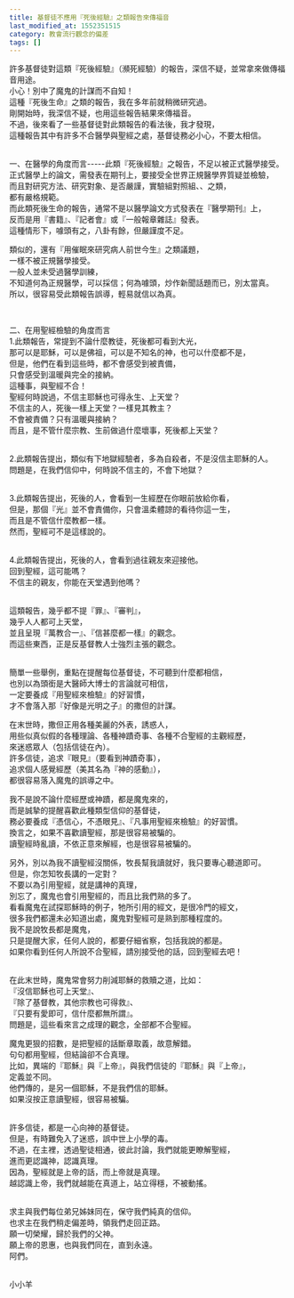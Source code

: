 ```yaml
---
title: 基督徒不應用『死後經驗』之類報告來傳福音
last_modified_at: 1552351515
category: 教會流行觀念的偏差
tags: []
---
```


<p>許多基督徒對這類『死後經驗』（瀕死經驗）的報告，深信不疑，並常拿來做傳福音用途。<br>
小心！別中了魔鬼的計謀而不自知！<br>
這種『死後生命』之類的報告，我在多年前就稍微研究過。<br>
剛開始時，我深信不疑，也用這些報告結果來傳福音。<br>
不過，後來看了一些基督徒對此類報告的看法後，我才發現，<br>
這種報告其中有許多不合醫學與聖經之處，基督徒務必小心，不要太相信。</p>

<p><br>
一、在醫學的角度而言-----此類『死後經驗』之報告，不足以被正式醫學接受。<br>
正式醫學上的論文，需發表在期刊上，要接受全世界正規醫學界質疑並檢驗，<br>
而且對研究方法、研究對象、是否嚴謹，實驗組對照組、、之類，<br>
都有嚴格規範。<br>
而此類死後生命的報告，通常不是以醫學論文方式發表在『醫學期刊』上，<br>
反而是用『書籍』、『記者會』或『一般報章雜誌』發表。<br>
這種情形下，噱頭有之，八卦有餘，但嚴謹度不足。</p>

<p>類似的，還有『用催眠來研究病人前世今生』之類議題，<br>
一樣不被正規醫學接受。<br>
一般人並未受過醫學訓練，<br>
不知道何為正規醫學，可以採信；何為噱頭，炒作新聞話題而已，別太當真。<br>
所以，很容易受此類報告誤導，輕易就信以為真。</p>

<p>&nbsp;</p>

<p>二、在用聖經檢驗的角度而言<br>
1.此類報告，常提到不論什麼教徒，死後都可看到大光，<br>
那可以是耶穌，可以是佛祖，可以是不知名的神，也可以什麼都不是，<br>
但是，他們在看到這些時，都不會感受到被責備，<br>
只會感受到溫暖與完全的接納。<br>
這種事，與聖經不合！<br>
聖經何時說過，不信主耶穌也可得永生、上天堂？<br>
不信主的人，死後一樣上天堂？一樣見其教主？<br>
不會被責備？只有溫暖與接納？<br>
而且，是不管什麼宗教、生前做過什麼壞事，死後都上天堂？</p>

<p><br>
2.此類報告提出，類似有下地獄經驗者，多為自殺者，不是沒信主耶穌的人。<br>
問題是，在我們信仰中，何時說不信主的，不會下地獄？</p>

<p><br>
3.此類報告提出，死後的人，會看到一生經歷在你眼前放給你看，<br>
但是，那個『光』並不會責備你，只會溫柔體諒的看待你這一生，<br>
而且是不管信什麼教都一樣。<br>
然而，聖經可不是這樣說的。</p>

<p><br>
4.此類報告提出，死後的人，會看到過往親友來迎接他。<br>
回到聖經，這可能嗎？<br>
不信主的親友，你能在天堂遇到他嗎？</p>

<p><br>
這類報告，幾乎都不提『罪』、『審判』，<br>
幾乎人人都可上天堂，<br>
並且呈現『萬教合一』、『信甚麼都一樣』的觀念。<br>
而這些東西，正是反基督教人士強烈主張的觀念。</p>

<p><br>
簡單一些舉例，重點在提醒每位基督徒，不可聽到什麼都相信，<br>
也別以為頭銜是大醫師大博士的言論就可相信，<br>
一定要養成『用聖經來檢驗』的好習慣，<br>
才不會落入那『好像是光明之子』的撒但的計謀。</p>

<p>在末世時，撒但正用各種美麗的外表，誘惑人，<br>
用些似真似假的各種理論、各種神蹟奇事、各種不合聖經的主觀經歷，<br>
來迷惑眾人（包括信徒在內）。<br>
許多信徒，追求『眼見』（要看到神蹟奇事），<br>
追求個人感覺經歷（美其名為『神的感動』），<br>
都很容易落入魔鬼的誤導之中。</p>

<p>我不是說不論什麼經歷或神蹟，都是魔鬼來的，<br>
而是誠摯的提醒喜歡此種類型信仰的基督徒，<br>
務必要養成『憑信心，不憑眼見』、『凡事用聖經來檢驗』的好習慣。<br>
換言之，如果不喜歡讀聖經，那是很容易被騙的。<br>
讀聖經時亂讀，不依正意來解經，也是很容易被騙的。</p>

<p>另外，別以為我不讀聖經沒關係，牧長幫我讀就好，我只要專心聽道即可。<br>
但是，你怎知牧長講的一定對？<br>
不要以為引用聖經，就是講神的真理，<br>
別忘了，魔鬼也會引用聖經的，而且比我們熟的多了。<br>
看看魔鬼在試探耶穌時的例子，牠所引用的經文，是很冷門的經文，<br>
很多我們都還未必知道出處，魔鬼對聖經可是熟到那種程度的。<br>
我不是說牧長都是魔鬼，<br>
只是提醒大家，任何人說的，都要仔細省察，包括我說的都是。<br>
如果你看到任何人所說不合聖經，請別接受他的話，回到聖經去吧！</p>

<p><br>
在此末世時，魔鬼常會努力削減耶穌的救贖之道，比如：<br>
『沒信耶穌也可上天堂』、<br>
『除了基督教，其他宗教也可得救』、<br>
『只要有愛即可，信什麼都無所謂』。<br>
問題是，這些看來言之成理的觀念，全部都不合聖經。</p>

<p>魔鬼更狠的招數，是把聖經的話斷章取義，故意解錯。<br>
句句都用聖經，但結論卻不合真理。<br>
比如，異端的『耶穌』與『上帝』，與我們信徒的『耶穌』與『上帝』，<br>
定義並不同。<br>
他們傳的，是另一個耶穌，不是我們信的耶穌。<br>
如果沒按正意讀聖經，很容易被騙。</p>

<p><br>
許多信徒，都是一心向神的基督徒。<br>
但是，有時難免入了迷惑，誤中世上小學的毒。<br>
不過，在主裡，透過聖徒相通，彼此討論，我們就能更瞭解聖經，<br>
進而更認識神，認識真理。<br>
因為，聖經就是上帝的話，而上帝就是真理。<br>
越認識上帝，我們就越能在真道上，站立得穩，不被動搖。</p>

<p><br>
求主與我們每位弟兄姊妹同在，保守我們純真的信仰。<br>
也求主在我們稍走偏差時，領我們走回正路。<br>
願一切榮耀，歸於我們的父神。<br>
願上帝的恩惠，也與我們同在，直到永遠。<br>
阿們。</p>

<p><br>
小小羊</p>

